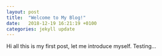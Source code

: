 ```yaml
---
layout: post
title:  "Welcome to My Blog!"
date:   2018-12-19 16:21:19 +0100
categories: jekyll update
---
```

Hi all this is my first post, let me introduce myself. Testing...
